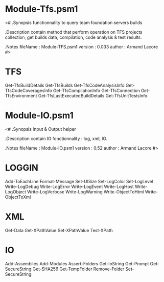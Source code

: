# Module-Tfs.psm1

<# 
.Synopsis
functionnality to query team foundation servers builds

.Description
contain method that perform operation on TFS projects collection, get builds data, compilation, code analysis & test results.

.Notes 
	fileName	: Module-TFS.psm1
	version		: 0.033
	author		: Armand Lacore
#>

# TFS 

Get-TfsBuildDetails
Get-TfsBuilds 
Get-TfsCodeAnalysisInfo
Get-TfsCodeCoveragesInfo
Get-TfsCompilationInfo
Get-TfsConnection
Get-TfsEnvironment
Get-TfsLastExecutedBuildDetails
Get-TfsUnitTestsInfo

# Module-IO.psm1

<#
.Synopsis
Input & Output helper

.Description
contain IO fonctionnality : log, xml, IO.

.Notes
	fileName	: Module-IO.psm1
	version		: 0.52
	author		: Armand Lacore
#>

# LOGGIN

Add-ToEachLine
Format-Message
Set-UISize
Set-LogColor
Set-LogLevel
Write-LogDebug
Write-LogError
Write-LogEvent
Write-LogHost
Write-LogObject
Write-LogVerbose
Write-LogWarning
Write-ObjectToHtml
Write-ObjectToXml

# XML

Get-Data
Get-XPathValue
Set-XPathValue
Test-XPath

# IO 

Add-Assemblies
Add-Modules
Assert-Folders
Get-InString
Get-Prompt
Get-SecureString
Get-SHA256
Get-TempFolder
Remove-Folder
Set-SecureString

